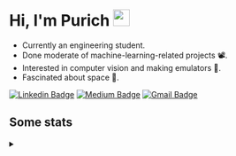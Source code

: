 <h1 align="left">Hi, I'm Purich
<img src="https://media.giphy.com/media/hvRJCLFzcasrR4ia7z/giphy.gif" width="30px"/></h1>

* Currently an engineering student.
* Done moderate of machine-learning-related projects :film_projector:.
* Interested in computer vision and making emulators :space_invader:.
* Fascinated about space :milky_way:.

[![Linkedin Badge](https://img.shields.io/badge/-Purich-blue?style=flat-square&logo=Linkedin&logoColor=white&link=https://www.linkedin.com/in/purich-siritip-16b3b3255/)](https://www.linkedin.com/in/purich-siritip-16b3b3255) [![Medium Badge](https://img.shields.io/badge/-@purich-gray?style=flat-square&labelColor=000000&logo=Medium&link=https://medium.com/@phuritsiritip)](https://medium.com/@phuritsiritip)
[![Gmail Badge](https://img.shields.io/badge/-mark.phurit@gmail.com-c14438?style=flat-square&logo=Gmail&logoColor=white&link=mailto:mark.phurit@gmail.com)](mailto:mark.phurit@gmail.com)

## Some stats

<details>
  <summary></summary>
  
  <!--START_SECTION:waka-->
**I'm an Early 🐤** 

```text
🌞 Morning                677 commits         █████████░░░░░░░░░░░░░░░░   36.30 % 
🌆 Daytime                571 commits         ████████░░░░░░░░░░░░░░░░░   30.62 % 
🌃 Evening                543 commits         ███████░░░░░░░░░░░░░░░░░░   29.12 % 
🌙 Night                  74 commits          █░░░░░░░░░░░░░░░░░░░░░░░░   03.97 % 
```


📊 **This Week I Spent My Time On** 

```text
💬 Programming Languages: 
Python                   6 hrs 52 mins       ███████████████░░░░░░░░░░   58.49 % 
CSS                      2 hrs 37 mins       ██████░░░░░░░░░░░░░░░░░░░   22.41 % 
HTML                     1 hr 11 mins        ███░░░░░░░░░░░░░░░░░░░░░░   10.14 % 
JavaScript               52 mins             ██░░░░░░░░░░░░░░░░░░░░░░░   07.45 % 
CSV                      6 mins              ░░░░░░░░░░░░░░░░░░░░░░░░░   00.89 % 

🐱‍💻 Projects: 
AIHack                   6 hrs 58 mins       ███████████████░░░░░░░░░░   59.38 % 
AdvComProject            4 hrs 2 mins        █████████░░░░░░░░░░░░░░░░   34.37 % 
Bubble animation         20 mins             █░░░░░░░░░░░░░░░░░░░░░░░░   02.86 % 
Weather Animation        11 mins             ░░░░░░░░░░░░░░░░░░░░░░░░░   01.56 % 
select-boxes             4 mins              ░░░░░░░░░░░░░░░░░░░░░░░░░   00.65 % 
```


<!--END_SECTION:waka-->

  <!--START_SECTION:waka-simple-->

```text
From: 19 January 2023 - To: 13 December 2023

Total Time: 154 hrs 32 mins

Python         117 hrs 28 mins ███████████████████░░░░░░   76.01 %
Java           14 hrs 43 mins  ██▒░░░░░░░░░░░░░░░░░░░░░░   09.53 %
GDScript3      4 hrs 25 mins   ▓░░░░░░░░░░░░░░░░░░░░░░░░   02.87 %
CSS            3 hrs 7 mins    ▓░░░░░░░░░░░░░░░░░░░░░░░░   02.02 %
HTML           2 hrs 50 mins   ▒░░░░░░░░░░░░░░░░░░░░░░░░   01.84 %
JavaScript     1 hr 42 mins    ▒░░░░░░░░░░░░░░░░░░░░░░░░   01.11 %
```

<!--END_SECTION:waka-simple-->

  <!--![Anurag's GitHub stats](https://github-readme-stats.vercel.app/api?username=vikimark&show_icons=true&theme=gruvbox_light)-->
  
</details>

<!--
**vikimark/vikimark** is a ✨ _special_ ✨ repository because its `README.md` (this file) appears on your GitHub profile.

Here are some ideas to get you started:

- 🔭 I’m currently working on ...
- 🌱 I’m currently learning ...
- 👯 I’m looking to collaborate on ...
- 🤔 I’m looking for help with ...
- 💬 Ask me about ...
- 📫 How to reach me: ...
- 😄 Pronouns: ...
- ⚡ Fun fact: ...
-->
